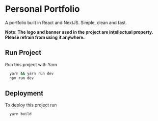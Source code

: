 # Personal Portfolio

A portfolio built in React and NextJS. Simple, clean and fast.

**Note: The logo and banner used in the project are  intellectual property. Please refrain from using it anywhere.**


## Run Project 

Run this project with Yarn

```bash 
  yarn && yarn run dev
  npm run dev
```
    
## Deployment

To deploy this project run

```bash
  yarn build
```


  

  
